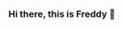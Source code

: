### Hi there, this is Freddy 👋

<!--
**elfeldos/elfeldos** is a ✨ _special_ ✨ repository because its `README.md` (this file) appears on your GitHub profile.

Here are some ideas to get you started:

- 🤓 After school I studied and graduated from Innovation-Management studies
- 🚐 I recently finished the LeWagon WebDev Bootcamp in Amsterdam
- 🌱 I am now trying to improve my coding skills by building small applications that solve some sort of need or problem 
- 🔭 Basically interested in every field and language

